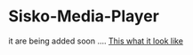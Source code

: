 # Sisko-Media-Player
it are being added soon ....
[This what it look like](https://raw.githubusercontent.com/ShShee/Sisko-Media-Player/blob/master/ScreenShot.png)

